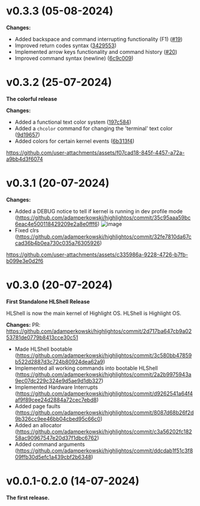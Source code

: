 # v0.3.3 (05-08-2024)
**Changes:**
- Added backspace and command interrupting functionality (F1) ([#19](https://github.com/adamperkowski/highlightos/pull/19))
- Improved return codes syntax ([3429553](https://github.com/adamperkowski/highlightos/commit/342955301aabafdaf545f51230aa2c155dc55fab))
- Implemented arrow keys functionality and command history ([#20](https://github.com/adamperkowski/highlightos/pull/20))
- Improved command syntax (newline) ([6c9c009](https://github.com/adamperkowski/highlightos/commit/6c9c0098633a2f7e87f080862e8c72dbe60b30eb))

# v0.3.2 (25-07-2024)
**The colorful release**

**Changes:**

- Added a functional text color system ([197c584](https://github.com/adamperkowski/highlightos/commit/197c584175e603516b68e0d5c364c4e636e3c750))
- Added a `chcolor` command for changing the 'terminal' text color ([9d19657](https://github.com/adamperkowski/highlightos/commit/9d1965771595ab5efe0f969a56ea99a2fa4dbd58))
- Added colors for certain kernel events ([6b313f4](https://github.com/adamperkowski/highlightos/commit/6b313f4db95c3ce1659399c2fbbda3b69d54e867))

https://github.com/user-attachments/assets/f07cad18-845f-4457-a72a-a9bb4d3f6074

# v0.3.1 (20-07-2024)
**Changes:**

- Added a DEBUG notice to tell if kernel is running in dev profile mode (https://github.com/adamperkowski/highlightos/commit/35c95aaa59bc6eac4e500118429209e2a8e0fff6)
![image](https://github.com/user-attachments/assets/f37c31d0-13d8-4f0c-8ac3-bf4c0e2162e3)
- Fixed clrs (https://github.com/adamperkowski/highlightos/commit/32fe7810da67ccad36b4b0ea730c035a76305926)

https://github.com/user-attachments/assets/c335986a-9228-4726-b7fb-b099e3e0d2f6

# v0.3.0 (20-07-2024)
**First Standalone HLShell Release**

HLShell is now the main kernel of Highlight OS. HLShell is Highlight OS.

**Changes:**
PR: https://github.com/adamperkowski/highlightos/commit/2d717ba647cb9a0253781de0779b8413cce30c51

- Made HLShell bootable (https://github.com/adamperkowski/highlightos/commit/3c580bb47859b522d2887d3c724b80924dea62a9)
- Implemented all working commands into bootable HLShell (https://github.com/adamperkowski/highlightos/commit/2a2b9975943a9ec07dc229c324e9d5ae9d1db327)
- Implemented Hardware Interrupts (https://github.com/adamperkowski/highlightos/commit/d9262541a64f4af9f89cee24d2884a72cec7ebd8)
- Added page faults (https://github.com/adamperkowski/highlightos/commit/8087d68b26f2d9b326cc9ee46bb04cbed95c66c0)
- Added an allocator (https://github.com/adamperkowski/highlightos/commit/c3a56202fc18258ac90967547e20d37f1dbc6762)
- Added command arguments (https://github.com/adamperkowski/highlightos/commit/ddcdab1f51c3f809ffb30d5efc1a439cbf2b6348)

# v0.0.1-0.2.0 (14-07-2024)
**The first release.**
